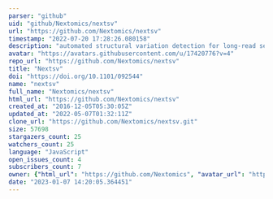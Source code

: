 ```yaml
---
parser: "github"
uid: "github/Nextomics/nextsv"
url: "https://github.com/Nextomics/nextsv"
timestamp: "2022-07-20 17:28:26.080158"
description: "automated structural variation detection for long-read sequencing"
avatar: "https://avatars.githubusercontent.com/u/17420776?v=4"
repo_url: "https://github.com/Nextomics/nextsv"
title: "Nextsv"
doi: "https://doi.org/10.1101/092544"
name: "nextsv"
full_name: "Nextomics/nextsv"
html_url: "https://github.com/Nextomics/nextsv"
created_at: "2016-12-05T05:30:05Z"
updated_at: "2022-05-07T01:32:11Z"
clone_url: "https://github.com/Nextomics/nextsv.git"
size: 57698
stargazers_count: 25
watchers_count: 25
language: "JavaScript"
open_issues_count: 4
subscribers_count: 7
owner: {"html_url": "https://github.com/Nextomics", "avatar_url": "https://avatars.githubusercontent.com/u/17420776?v=4", "login": "Nextomics", "type": "Organization"}
date: "2023-01-07 14:20:05.364451"
---
```

